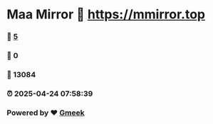 # Maa Mirror :link: https://mmirror.top 
### :page_facing_up: [5](https://mmirror.top/tag.html) 
### :speech_balloon: 0 
### :hibiscus: 13084 
### :alarm_clock: 2025-04-24 07:58:39 
### Powered by :heart: [Gmeek](https://github.com/Meekdai/Gmeek)
